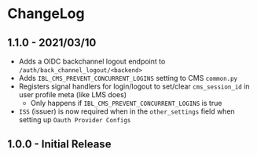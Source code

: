 # ChangeLog

## 1.1.0 - 2021/03/10
- Adds a OIDC backchannel logout endpoint to `/auth/back_channel_logout/<backend>`
- Adds `IBL_CMS_PREVENT_CONCURRENT_LOGINS` setting to CMS `common.py`
- Registers signal handlers for login/logout to set/clear `cms_session_id` in user profile meta (like LMS does)
    - Only happens if `IBL_CMS_PREVENT_CONCURRENT_LOGINS` is true
- `ISS` (issuer) is now required when in the `other_settings` field when setting up `Oauth Provider Configs`

## 1.0.0 - Initial Release
